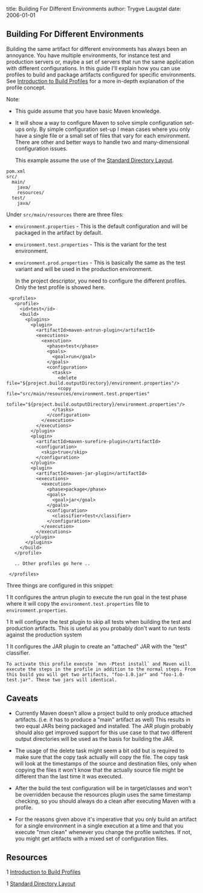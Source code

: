 title: Building For Different Environments
author: Trygve Laugstøl
date: 2006-01-01

<!--
Licensed to the Apache Software Foundation (ASF) under one
or more contributor license agreements.  See the NOTICE file
distributed with this work for additional information
regarding copyright ownership.  The ASF licenses this file
to you under the Apache License, Version 2.0 (the
"License"); you may not use this file except in compliance
with the License.  You may obtain a copy of the License at

    http://www.apache.org/licenses/LICENSE-2.0

Unless required by applicable law or agreed to in writing,
software distributed under the License is distributed on an
"AS IS" BASIS, WITHOUT WARRANTIES OR CONDITIONS OF ANY
KIND, either express or implied.  See the License for the
specific language governing permissions and limitations
under the License.
-->

## Building For Different Environments


 Building the same artifact for different environments has always been an annoyance. You have multiple environments, for instance test and production servers or, maybe a set of servers that run the same application with different configurations. In this guide I'll explain how you can use profiles to build and package artifacts configured for specific environments. See [Introduction to Build Profiles](../introduction/introduction-to-profiles.html) for a more in-depth explanation of the profile concept.


 Note:



 - This guide assume that you have basic Maven knowledge.

 - It will show a way to configure Maven to solve simple configuration set-ups only. By simple configuration set-up I mean cases where you only have a single file or a small set of files that vary for each environment. There are other and better ways to handle two and many-dimensional configuration issues.

   This example assume the use of the [Standard Directory Layout](../introduction/introduction-to-the-standard-directory-layout.html).



```
pom.xml
src/
  main/
    java/
    resources/
  test/
    java/
```



 Under `src/main/resources` there are three files:



 - `environment.properties` - This is the default configuration and will be packaged in the artifact by default.

 - `environment.test.properties` - This is the variant for the test environment.

 - `environment.prod.properties` - This is basically the same as the test variant and will be used in the production environment.

   In the project descriptor, you need to configure the different profiles. Only the test profile is showed here.



```
 <profiles>
   <profile>
     <id>test</id>
     <build>
       <plugins>
         <plugin>
           <artifactId>maven-antrun-plugin</artifactId>
           <executions>
             <execution>
               <phase>test</phase>
               <goals>
                 <goal>run</goal>
               </goals>
               <configuration>
                 <tasks>
                   <delete file="${project.build.outputDirectory}/environment.properties"/>
                   <copy file="src/main/resources/environment.test.properties"
                         tofile="${project.build.outputDirectory}/environment.properties"/>
                 </tasks>
               </configuration>
             </execution>
           </executions>
         </plugin>
         <plugin>
           <artifactId>maven-surefire-plugin</artifactId>
           <configuration>
             <skip>true</skip>
           </configuration>
         </plugin>
         <plugin>
           <artifactId>maven-jar-plugin</artifactId>
           <executions>
             <execution>
               <phase>package</phase>
               <goals>
                 <goal>jar</goal>
               </goals>
               <configuration>
                 <classifier>test</classifier>
               </configuration>
             </execution>
           </executions>
         </plugin>
       </plugins>
     </build>
   </profile>

   .. Other profiles go here ..

 </profiles>
```


   Three things are configured in this snippet:



  1 It configures the antrun plugin to execute the run goal in the test phase where it will copy the `environment.test.properties` file to `environment.properties`.

  1 It will configure the test plugin to skip all tests when building the test and production artifacts. This is useful as you probably don't want to run tests against the production system

  1 It configures the JAR plugin to create an "attached" JAR with the "test" classifier.

    To activate this profile execute `mvn -Ptest install` and Maven will execute the steps in the profile in addition to the normal steps. From this build you will get two artifacts, "foo-1.0.jar" and "foo-1.0-test.jar". These two jars will identical. 







## Caveats



 - Currently Maven doesn't allow a project build to only produce attached artifacts. (i.e. it has to produce a "main" artifact as well) This results in two equal JARs being packaged and installed. The JAR plugin probably should also get improved support for this use case to that two different output directories will be used as the basis for building the JAR.

 - The usage of the delete task might seem a bit odd but is required to make sure that the copy task actually will copy the file. The copy task will look at the timestamps of the source and destination files, only when copying the files it won't know that the actually source file might be different than the last time it was executed.

 - After the build the test configuration will be in target/classes and won't be overridden because the resources plugin uses the same timestamp checking, so you should always do a clean after executing Maven with a profile.

 - For the reasons given above it's imperative that you only build an artifact for a single environment in a single execution at a time and that you execute "mvn clean" whenever you change the profile switches. If not, you might get artifacts with a mixed set of configuration files.



## Resources



 1 [Introduction to Build Profiles](../introduction/introduction-to-profiles.html)

 1 [Standard Directory Layout](../introduction/introduction-to-the-standard-directory-layout.html)


